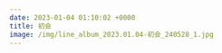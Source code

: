 ```yaml
---
date: 2023-01-04 01:10:02 +0000
title: 初会
image: /img/line_album_2023.01.04-初会_240528_1.jpg
---
```

